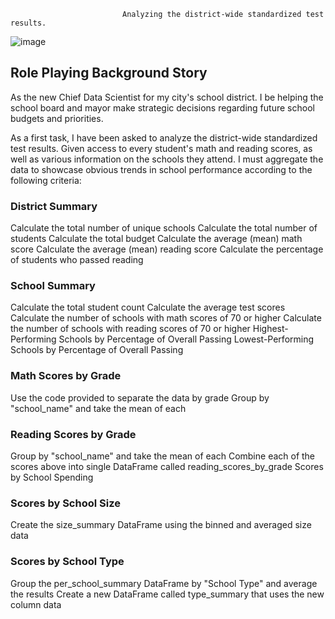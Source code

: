                              Analyzing the district-wide standardized test results.
   ![image](https://user-images.githubusercontent.com/95774386/222864280-33cc3e09-5f06-4765-afb4-83cdad4b9715.png)


## Role Playing Background Story

As the new Chief Data Scientist for my city's school district. I be helping the school board and mayor make strategic decisions regarding future school budgets and priorities.

As a first task, I have been asked to analyze the district-wide standardized test results. Given access to every student's math and reading scores, as well as various information on the schools they attend. I must aggregate the data to showcase obvious trends in school performance according to the following criteria:

### District Summary
Calculate the total number of unique schools 
Calculate the total number of students 
Calculate the total budget 
Calculate the average (mean) math score 
Calculate the average (mean) reading score 
Calculate the percentage of students who passed reading 

### School Summary 
Calculate the total student count 
Calculate the average test scores 
Calculate the number of schools with math scores of 70 or higher 
Calculate the number of schools with reading scores of 70 or higher 
Highest-Performing Schools by Percentage of Overall Passing
Lowest-Performing Schools by Percentage of Overall Passing


### Math Scores by Grade 
Use the code provided to separate the data by grade 
Group by "school_name" and take the mean of each 


### Reading Scores by Grade 
Group by "school_name" and take the mean of each
Combine each of the scores above into single DataFrame called reading_scores_by_grade 
Scores by School Spending

### Scores by School Size 
Create the size_summary DataFrame using the binned and averaged size data

### Scores by School Type 
Group the per_school_summary DataFrame by "School Type" and average the results 
Create a new DataFrame called type_summary that uses the new column data
